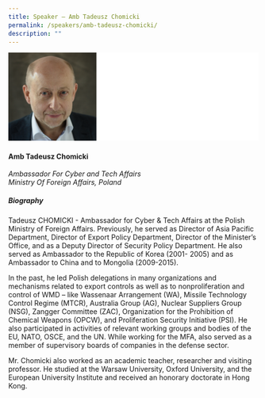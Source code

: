 ```yaml
---
title: Speaker – Amb Tadeusz Chomicki
permalink: /speakers/amb-tadeusz-chomicki/
description: ""
---
```

![](/images/2023%20Speakers/tadeusz_chomicki.png)

#### **Amb Tadeusz Chomicki**

*Ambassador For Cyber and Tech Affairs <br>
Ministry Of Foreign Affairs, Poland*


##### **Biography**
Tadeusz CHOMICKI - Ambassador for Cyber &amp; Tech Affairs at the Polish Ministry of Foreign Affairs. Previously, he served as Director of Asia Pacific Department, Director of Export Policy Department, Director of the Minister’s Office, and as a Deputy Director of Security Policy Department. He also served as Ambassador to the Republic of Korea (2001- 2005) and as Ambassador to China and to Mongolia (2009-2015). 

In the past, he led Polish delegations in many organizations and mechanisms related to export controls as well as to nonproliferation and control of WMD – like Wassenaar Arrangement (WA), Missile Technology Control Regime (MTCR), Australia Group (AG), Nuclear Suppliers Group (NSG), Zangger Committee (ZAC), Organization for the Prohibition of Chemical Weapons (OPCW), and Proliferation Security Initiative (PSI). He also participated in activities of relevant working groups and bodies of the EU, NATO, OSCE, and the UN. While working for the MFA, also served as a member of supervisory boards of companies in the defense sector.

Mr. Chomicki also worked as an academic teacher, researcher and visiting professor. He studied at the Warsaw University, Oxford University, and the European University Institute and received an honorary doctorate in Hong Kong.